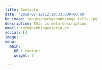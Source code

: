 ```yaml
---
title: Contacto
date: '2018-07-12T12:19:33.000+00:00'
bg_image: images/background/page-title.jpg
description: This is meta description
email: info@nzebingenieria.es
social: []
image: ''
menu:
  main:
    URL: contact
    weight: 7

---
```

